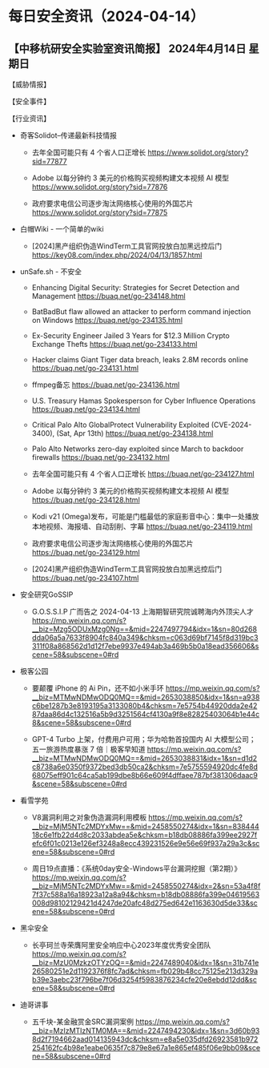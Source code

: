 # 每日安全资讯（2024-04-14）

【中移杭研安全实验室资讯简报】
2024年4月14日 星期日
---------------------------
【威胁情报】

【安全事件】

【行业资讯】

- 奇客Solidot–传递最新科技情报
  - 去年全国可能只有 4 个省人口正增长
https://www.solidot.org/story?sid=77877

  - Adobe 以每分钟约 3 美元的价格购买视频构建文本视频 AI 模型
https://www.solidot.org/story?sid=77876

  - 政府要求电信公司逐步淘汰网络核心使用的外国芯片
https://www.solidot.org/story?sid=77875

- 白帽Wiki - 一个简单的wiki
  - [2024]黑产组织伪造WindTerm工具官网投放白加黑远控后门
https://key08.com/index.php/2024/04/13/1857.html

- unSafe.sh - 不安全
  - Enhancing Digital Security: Strategies for Secret Detection and Management
https://buaq.net/go-234148.html

  - BatBadBut flaw allowed an attacker to perform command injection on Windows
https://buaq.net/go-234135.html

  - Ex-Security Engineer Jailed 3 Years for $12.3 Million Crypto Exchange Thefts
https://buaq.net/go-234133.html

  - Hacker claims Giant Tiger data breach, leaks 2.8M records online
https://buaq.net/go-234131.html

  - ffmpeg备忘
https://buaq.net/go-234136.html

  - U.S. Treasury Hamas Spokesperson for Cyber Influence Operations
https://buaq.net/go-234134.html

  - Critical Palo Alto GlobalProtect Vulnerability Exploited (CVE-2024-3400), (Sat, Apr 13th)
https://buaq.net/go-234138.html

  - Palo Alto Networks zero-day exploited since March to backdoor firewalls
https://buaq.net/go-234132.html

  - 去年全国可能只有 4 个省人口正增长
https://buaq.net/go-234127.html

  - Adobe 以每分钟约 3 美元的价格购买视频构建文本视频 AI 模型
https://buaq.net/go-234128.html

  - Kodi v21 (Omega)发布，可能是门槛最低的家庭影音中心：集中一处播放本地视频、海报墙、自动刮削、字幕
https://buaq.net/go-234119.html

  - 政府要求电信公司逐步淘汰网络核心使用的外国芯片
https://buaq.net/go-234129.html

  - [2024]黑产组织伪造WindTerm工具官网投放白加黑远控后门
https://buaq.net/go-234107.html

- 安全研究GoSSIP
  - G.O.S.S.I.P 广而告之 2024-04-13 上海期智研究院诚聘海内外顶尖人才
https://mp.weixin.qq.com/s?__biz=Mzg5ODUxMzg0Ng==&mid=2247497794&idx=1&sn=80d268dda06a5a7633f8904fc840a349&chksm=c063d69bf7145f8d319bc3311f08a868562d1d12f7ebe9937e494ab3a469b5b0a18ead356606&scene=58&subscene=0#rd

- 极客公园
  - 要颠覆 iPhone 的 Ai Pin，还不如小米手环
https://mp.weixin.qq.com/s?__biz=MTMwNDMwODQ0MQ==&mid=2653038850&idx=1&sn=a938c6be1287b3e8193195a3133080b4&chksm=7e5754b44920dda2e4287daa86d4c132516a5b9d3251564cf4130a9f8e82825403064b1e44c8&scene=58&subscene=0#rd

  - GPT-4 Turbo 上架，付费用户可用；华为哈勃首投国内 AI 大模型公司；五一旅游热度暴涨 7 倍｜极客早知道
https://mp.weixin.qq.com/s?__biz=MTMwNDMwODQ0MQ==&mid=2653038831&idx=1&sn=d1d2c8738a6e0350f9372bed3db50ca2&chksm=7e5755594920dc4fe8d68075eff901c64ca5ab199dbe8b66e609f4dffaee787bf381306daac9&scene=58&subscene=0#rd

- 看雪学苑
  - V8漏洞利用之对象伪造漏洞利用模板
https://mp.weixin.qq.com/s?__biz=MjM5NTc2MDYxMw==&mid=2458550274&idx=1&sn=83844418c6e1fb22d4d8c2033abdea5e&chksm=b18db08886fa399ee2927fefc6f01c0213e126ef3248a8ecc439231526e9e56e69f937a29a3c&scene=58&subscene=0#rd

  - 周日19点直播：《系统0day安全-Windows平台漏洞挖掘（第2期）》
https://mp.weixin.qq.com/s?__biz=MjM5NTc2MDYxMw==&mid=2458550274&idx=2&sn=53a4f8f7f37c588a16a18923a12a8a94&chksm=b18db08886fa399e04619563008d98102129421d4247de20afc48d275ed642e1163630d5de33&scene=58&subscene=0#rd

- 黑伞安全
  - 长亭珂兰寺荣膺阿里安全响应中心2023年度优秀安全团队
https://mp.weixin.qq.com/s?__biz=MzU0MzkzOTYzOQ==&mid=2247489040&idx=1&sn=31b741e26580251e2d1192376f8fc7ad&chksm=fb029b48cc75125e213d329ab39e3aebc23f796be7f06d3254f5983876234cfe20e8ebdd12dd&scene=58&subscene=0#rd

- 迪哥讲事
  - 五千块-某金融赏金SRC漏洞案例
https://mp.weixin.qq.com/s?__biz=MzIzMTIzNTM0MA==&mid=2247494230&idx=1&sn=3d60b938d2f7194662aad014135943dc&chksm=e8a5e035dfd26923581b972254162fc4b98e1eabe0635f7c879e8e67a1e865ef485f06e9bb09&scene=58&subscene=0#rd

